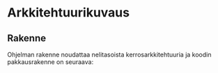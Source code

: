 # Arkkitehtuurikuvaus

## Rakenne

Ohjelman rakenne noudattaa nelitasoista kerrosarkkitehtuuria ja koodin
pakkausrakenne on seuraava:
